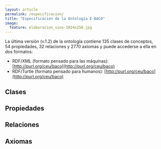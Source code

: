 ```yaml
---
layout: article
permalink: /especificacion/
title: "Especificación de la Ontología E-BACO"
image:
  feature: elaboracion_vino-1024x250.jpg
---
```


La última versión (v.1.2) de la ontología contiene 135 clases de conceptos, 54 propiedades, 32 relaciones y 2770 axiomas y puede accederse a ella en dos formatos:

- RDF/XML (formato pensado para las máquinas): [http://purl.org/ceu/baco](http://purl.org/ceu/baco)
- RDF/Turtle (formato pensado para humanos): [http://purl.org/ceu/baco](http://purl.org/ceu/baco)

## Clases

## Propiedades

## Relaciones

## Axiomas